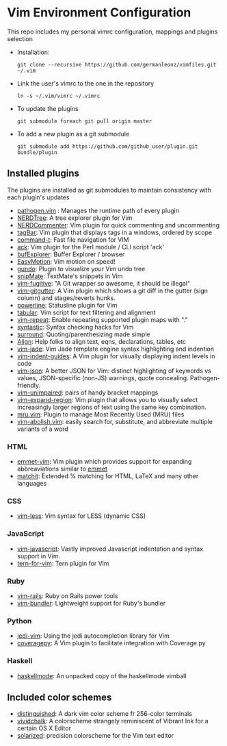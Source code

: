 # Vim Environment Configuration

This repo includes my personal vimrc configuration, mappings and plugins selection

* Installation:  

    ```shell
    git clone --recursive https://github.com/germanleonz/vimfiles.git ~/.vim
    ```

* Link the user's vimrc to the one in the repository

    ```shell
    ln -s ~/.vim/vimrc ~/.vimrc
    ```

* To update the plugins

    ```shell
    git submodule foreach git pull origin master
    ```

* To add a new plugin as a git submodule

    ```shell
    git submodule add https://github.com/github_user/plugin.git bundle/plugin
    ```

## Installed plugins

The plugins are installed as git submodules to maintain consistency with each plugin's updates

* [pathogen.vim](https://github.com/tpope/vim-pathogen) : Manages the runtime path of every plugin
* [NERDTree](https://github.com/scrooloose/nerdtree): A tree explorer plugin for Vim 
* [NERDCommenter](https://github.com/scrooloose/nerdcommenter): Vim plugin for quick commenting and uncommenting 
* [tagBar](https://github.com/majutsushi/tagbar): Vim plugin that displays tags in a windows, ordered by scope
* [command-t](https://github.com/wincent/Command-T): Fast file navigation for VIM
* [ack](https://github.com/mileszs/ack.vim): Vim plugin for the Perl module / CLI script 'ack'
* [bufExplorer](https://github.com/vim-scripts/bufexplorer.zip/tree/master): Buffer Explorer / browser
* [EasyMotion](https://github.com/easymotion/vim-easymotion): Vim motion on speed!
* [gundo](https://github.com/sjl/gundo.vim): Plugin to visualize your Vim undo tree
* [snipMate](https://github.com/garbas/vim-snipmate): TextMate's snippets in Vim
* [vim-fugitive](https://github.com/tpope/vim-fugitive): "A Git wrapper so awesome, it should be illegal"
* [vim-gitgutter](https://github.com/airblade/vim-gitgutter): A Vim plugin which shows a git diff in the gutter (sign column) and stages/reverts hunks.
* [powerline](https://github.com/powerline/powerline): Statusline plugin for Vim
* [tabular](https://github.com/godlygeek/tabular): Vim script for text filtering and alignment
* [vim-repeat](https://github.com/tpope/vim-repeat): Enable repeating supported plugin maps with "."
* [syntastic](https://github.com/scrooloose/syntastic): Syntax checking hacks for Vim
* [surround](https://github.com/tpope/vim-surround): Quoting/parenthesizing made simple
* [Align](https://github.com/vim-scripts/Align): Help folks to align text, eqns, declarations, tables, etc
* [vim-jade](https://github.com/digitaltoad/vim-jade): Vim Jade template engine syntax highlighting and indention
* [vim-indent-guides](https://github.com/nathanaelkane/vim-indent-guides): A Vim plugin for visually displaying indent levels in code
* [vim-json](https://github.com/elzr/vim-json): A better JSON for Vim: distinct highlighting of keywords vs values, JSON-specific (non-JS) warnings, quote concealing. Pathogen-friendly.
* [vim-unimpaired](https://github.com/tpope/vim-unimpaired): pairs of handy bracket mappings
* [vim-expand-region](https://github.com/terryma/vim-expand-region): Vim plugin that allows you to visually select increasingly larger regions of text using the same key combination.
* [mru.vim](https://github.com/vim-scripts/mru.vim): Plugin to manage Most Recently Used (MRU) files 
* [vim-abolish.vim](https://github.com/tpope/vim-abolish): easily search for, substitute, and abbreviate multiple variants of a word

### HTML 
* [emmet-vim](https://github.com/mattn/emmet-vim): Vim plugin which provides support for expanding abbreaviations similar to [emmet](http://emmet.io/)
* [matchit](https://github.com/tmhedberg/matchit): Extended % matching for HTML, LaTeX and many other languages

### CSS
* [vim-less](https://github.com/groenewege/vim-less): Vim syntax for LESS (dynamic CSS)

### JavaScript
* [vim-javascript](https://github.com/pangloss/vim-javascript): Vastly improved Javascript indentation and syntax support in Vim.
* [tern-for-vim](https://github.com/ternjs/tern_for_vim): Tern plugin for Vim

### Ruby
* [vim-rails](https://github.com/tpope/vim-rails): Ruby on Rails power tools
* [vim-bundler](https://github.com/tpope/vim-bundler): Lightweight support for Ruby's bundler
 
### Python
* [jedi-vim](https://github.com/davidhalter/jedi-vim): Using the jedi autocompletion library for Vim
* [coveragepy](https://github.com/alfredodeza/coveragepy.vim): A Vim plugin to facilitate integration with Coverage.py

### Haskell
* [haskellmode](https://github.com/lukerandall/haskellmode-vim): An unpacked copy of the haskellmode vimball

## Included color schemes

* [distinguished](https://github.com/Lokaltog/vim-distinguished): A dark vim color scheme fr 256-color terminals
* [vividchalk](https://github.com/tpope/vim-vividchalk): A colorscheme strangely reminiscent of Vibrant Ink for a certain OS X Editor 
* [solarized](https://github.com/altercation/vim-colors-solarized): precision colorscheme for the Vim text editor 
